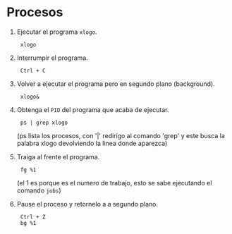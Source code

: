 # Procesos

1. Ejecutar el programa `xlogo`.

		xlogo

2. Interrumpir el programa.

		Ctrl + C

3. Volver a ejecutar el programa pero en segundo plano (background).

		xlogo&

4. Obtenga el `PID` del programa que acaba de ejecutar.

		ps | grep xlogo	
	
	(ps lista los procesos, con '|' redirigo al comando 'grep' y este busca la palabra xlogo devolviendo la linea donde aparezca)

5. Traiga al frente el programa.

		fg %1
	
	(el 1 es porque es el numero de trabajo, esto se sabe ejecutando el comando `jobs`)

6. Pause el proceso y retornelo a a segundo plano.

		Ctrl + Z
		bg %1
